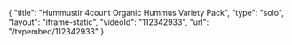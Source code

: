 {
    "title": "Hummustir 4count Organic Hummus Variety Pack",
    "type": "solo",
    "layout": "iframe-static",
    "videoId": "112342933",
    "url": "\/tvpembed\/112342933"
}